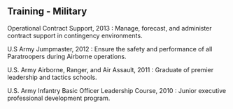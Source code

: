 ## Training - Military

Operational Contract Support, 2013
 :   Manage, forecast, and administer contract support in contingency
environments.

U.S Army Jumpmaster, 2012
 :   Ensure the safety and performance of all Paratroopers during Airborne
operations.

U.S. Army Airborne, Ranger, and Air Assault, 2011
 :  Graduate of premier leadership and tactics schools.

U.S. Army Infantry Basic Officer Leadership Course, 2010
 :  Junior executive professional development program.
